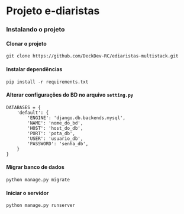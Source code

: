 # Projeto e-diaristas

### Instalando o projeto

#### Clonar o projeto
`git clone https://github.com/DeckDev-RC/ediaristas-multistack.git`

#### Instalar dependências
`pip install -r requirements.txt`

#### Alterar configurações do BD no arquivo `setting.py`
```
DATABASES = {
    'default': {
        'ENGINE': 'django.db.backends.mysql',
        'NAME': 'nome_do_bd',
        'HOST': 'host_do_db',
        'PORT': 'pota_db',
        'USER': 'usuario_db',
        'PASSWORD': 'senha_db',
    }
}
```

#### Migrar banco de dados
`python manage.py migrate`

#### Iniciar o servidor
`python manage.py runserver`
